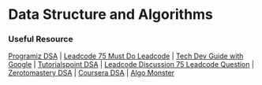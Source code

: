 # Data Structure and Algorithms

### Useful Resource
[Programiz DSA](https://www.programiz.com/dsa) | [Leadcode 75 Must Do Leadcode](https://leetcode.com/list/xi4ci4ig/) | [Tech Dev Guide with Google](https://techdevguide.withgoogle.com/paths/data-structures-and-algorithms/) | [Tutorialspoint DSA](https://www.tutorialspoint.com/data_structures_algorithms/index.htm) | [Leadcode Discussion 75 Leadcode Question](https://leetcode.com/discuss/general-discussion/460599/blind-75-leetcode-questions) | [Zerotomastery DSA](https://zerotomastery.io/courses/learn-data-structures-and-algorithms/) | [Coursera DSA](https://www.coursera.org/specializations/algorithms?irclickid=yK6wSW0YUxyPUpaSiGzNlSsVUkFzF8VVO00Y2Q0&irgwc=1&utm_medium=partners&utm_source=impact&utm_campaign=3259109&utm_content=b2c) | [Algo Monster](https://algo.monster/?sscid=71k7_iacp6&)
